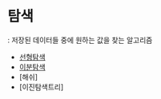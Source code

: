# 탐색
: 저장된 데이터들 중에 원하는 값을 찾는 알고리즘
- [선형탐색](./완전탐색/완전탐색과순열.md)
- [이분탐색](./이분탐색/이분탐색.md)
- [해쉬]
- [이진탐색트리]